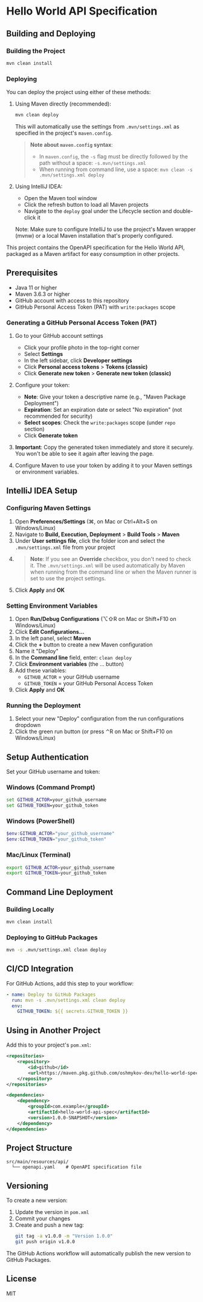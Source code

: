 # Hello World API Specification

## Building and Deploying

### Building the Project
```bash
mvn clean install
```

### Deploying
You can deploy the project using either of these methods:

1. Using Maven directly (recommended):
   ```bash
   mvn clean deploy
   ```
   This will automatically use the settings from `.mvn/settings.xml` as specified in the project's `maven.config`.
   
   > **Note about `maven.config` syntax**:
   > - In `maven.config`, the `-s` flag must be directly followed by the path without a space: `-s.mvn/settings.xml`
   > - When running from command line, use a space: `mvn clean -s .mvn/settings.xml deploy`

2. Using IntelliJ IDEA:
   - Open the Maven tool window
   - Click the refresh button to load all Maven projects
   - Navigate to the `deploy` goal under the Lifecycle section and double-click it

   Note: Make sure to configure IntelliJ to use the project's Maven wrapper (mvnw) or a local Maven installation that's properly configured.

This project contains the OpenAPI specification for the Hello World API, packaged as a Maven artifact for easy consumption in other projects.

## Prerequisites

- Java 11 or higher
- Maven 3.6.3 or higher
- GitHub account with access to this repository
- GitHub Personal Access Token (PAT) with `write:packages` scope

### Generating a GitHub Personal Access Token (PAT)

1. Go to your GitHub account settings
   - Click your profile photo in the top-right corner
   - Select **Settings**
   - In the left sidebar, click **Developer settings**
   - Click **Personal access tokens** > **Tokens (classic)**
   - Click **Generate new token** > **Generate new token (classic)**

2. Configure your token:
   - **Note**: Give your token a descriptive name (e.g., "Maven Package Deployment")
   - **Expiration**: Set an expiration date or select "No expiration" (not recommended for security)
   - **Select scopes**: Check the `write:packages` scope (under `repo` section)
   - Click **Generate token**

3. **Important**: Copy the generated token immediately and store it securely. You won't be able to see it again after leaving the page.

4. Configure Maven to use your token by adding it to your Maven settings or environment variables.

## IntelliJ IDEA Setup

### Configuring Maven Settings
1. Open **Preferences/Settings** (⌘, on Mac or Ctrl+Alt+S on Windows/Linux)
2. Navigate to **Build, Execution, Deployment** > **Build Tools** > **Maven**
3. Under **User settings file**, click the folder icon and select the `.mvn/settings.xml` file from your project
4. > **Note**: If you see an **Override** checkbox, you don't need to check it. The `.mvn/settings.xml` will be used automatically by Maven when running from the command line or when the Maven runner is set to use the project settings.
5. Click **Apply** and **OK**

### Setting Environment Variables
1. Open **Run/Debug Configurations** (⌥⇧R on Mac or Shift+F10 on Windows/Linux)
2. Click **Edit Configurations...**
3. In the left panel, select **Maven**
4. Click the **+** button to create a new Maven configuration
5. Name it "Deploy"
6. In the **Command line** field, enter: `clean deploy`
7. Click **Environment variables** (the ... button)
8. Add these variables:
   - `GITHUB_ACTOR` = your GitHub username
   - `GITHUB_TOKEN` = your GitHub Personal Access Token
9. Click **Apply** and **OK**

### Running the Deployment
1. Select your new "Deploy" configuration from the run configurations dropdown
2. Click the green run button (or press ⌃R on Mac or Shift+F10 on Windows/Linux)

## Setup Authentication

Set your GitHub username and token:

### Windows (Command Prompt)
```cmd
set GITHUB_ACTOR=your_github_username
set GITHUB_TOKEN=your_github_token
```

### Windows (PowerShell)
```powershell
$env:GITHUB_ACTOR="your_github_username"
$env:GITHUB_TOKEN="your_github_token"
```

### Mac/Linux (Terminal)
```bash
export GITHUB_ACTOR=your_github_username
export GITHUB_TOKEN=your_github_token
```

## Command Line Deployment

### Building Locally
```bash
mvn clean install
```

### Deploying to GitHub Packages
```bash
mvn -s .mvn/settings.xml clean deploy
```

## CI/CD Integration

For GitHub Actions, add this step to your workflow:

```yaml
- name: Deploy to GitHub Packages
  run: mvn -s .mvn/settings.xml clean deploy
  env:
    GITHUB_TOKEN: ${{ secrets.GITHUB_TOKEN }}
```

## Using in Another Project

Add this to your project's `pom.xml`:

```xml
<repositories>
    <repository>
        <id>github</id>
        <url>https://maven.pkg.github.com/oshmykov-dev/hello-world-spec</url>
    </repository>
</repositories>

<dependencies>
    <dependency>
        <groupId>com.example</groupId>
        <artifactId>hello-world-api-spec</artifactId>
        <version>1.0.0-SNAPSHOT</version>
    </dependency>
</dependencies>
```

## Project Structure

```
src/main/resources/api/
  └── openapi.yaml    # OpenAPI specification file
```

## Versioning

To create a new version:

1. Update the version in `pom.xml`
2. Commit your changes
3. Create and push a new tag:
   ```bash
   git tag -a v1.0.0 -m "Version 1.0.0"
   git push origin v1.0.0
   ```

The GitHub Actions workflow will automatically publish the new version to GitHub Packages.

## License

MIT
